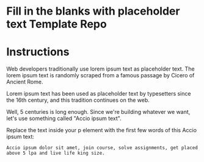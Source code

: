 # Fill in the blanks with placeholder text Template Repo

# Instructions  

Web developers traditionally use lorem ipsum text as placeholder text. The lorem ipsum text is randomly scraped from a famous passage by Cicero of Ancient Rome.

Lorem ipsum text has been used as placeholder text by typesetters since the 16th century, and this tradition continues on the web.

Well, 5 centuries is long enough. Since we're building whatever we want, let's use something called "Accio ipsum text".

Replace the text inside your p element with the first few words of this Accio ipsum text: 

`Accio ipsum dolor sit amet, join course, solve assignments, get placed above 5 lpa and live life king size.
`
